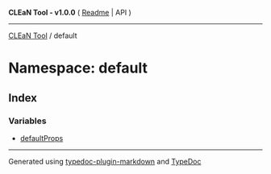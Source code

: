 **CLEaN Tool - v1.0.0** ( [Readme](../../README.md) \| API )

***

[CLEaN Tool](../../exports.md) / default

# Namespace: default

## Index

### Variables

- [defaultProps](variables/defaultProps.md)

***

Generated using [typedoc-plugin-markdown](https://www.npmjs.com/package/typedoc-plugin-markdown) and [TypeDoc](https://typedoc.org/)
